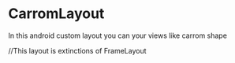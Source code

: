 # CarromLayout
In this android custom layout you can your views like carrom shape 

//This layout is extinctions of FrameLayout
